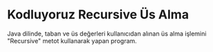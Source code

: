 # Kodluyoruz Recursive Üs Alma

Java dilinde, taban ve üs değerleri kullanıcıdan alınan üs alma işlemini "Recursive" metot kullanarak yapan program.
